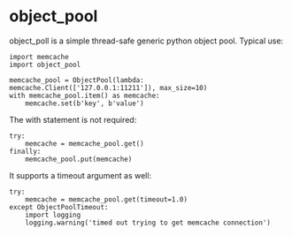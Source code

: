 object_pool
===========

object_poll is a simple thread-safe generic python object pool. Typical use:

    import memcache
    import object_pool

    memcache_pool = ObjectPool(lambda: memcache.Client(['127.0.0.1:11211']), max_size=10)
    with memcache_pool.item() as memcache:
        memcache.set(b'key', b'value')

The with statement is not required:

    try:
        memcache = memcache_pool.get()
    finally:
        memcache_pool.put(memcache)

It supports a timeout argument as well:

    try:
        memcache = memcache_pool.get(timeout=1.0)
    except ObjectPoolTimeout:
        import logging
        logging.warning('timed out trying to get memcache connection')
